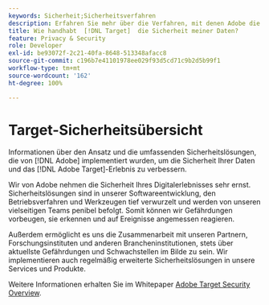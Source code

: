 ```yaml
---
keywords: Sicherheit;Sicherheitsverfahren
description: Erfahren Sie mehr über die Verfahren, mit denen Adobe die Sicherheit Ihrer Daten und von Adobe  [!DNL Target]  erhöht. Laden Sie das Whitepaper zur Sicherheit von Adobe  [!DNL Target]  herunter.
title: Wie handhabt  [!DNL Target]  die Sicherheit meiner Daten?
feature: Privacy & Security
role: Developer
exl-id: be93072f-2c21-40fa-8648-513348afacc8
source-git-commit: c196b7e41101978ee029f93d5cd71c9b2d5b99f1
workflow-type: tm+mt
source-wordcount: '162'
ht-degree: 100%

---
```


# Target-Sicherheitsübersicht

Informationen über den Ansatz und die umfassenden Sicherheitslösungen, die von [!DNL Adobe] implementiert wurden, um die Sicherheit Ihrer Daten und das [!DNL Adobe Target]-Erlebnis zu verbessern.

Wir von Adobe nehmen die Sicherheit Ihres Digitalerlebnisses sehr ernst. Sicherheitslösungen sind in unserer Softwareentwicklung, den Betriebsverfahren und Werkzeugen tief verwurzelt und werden von unseren vielseitigen Teams penibel befolgt. Somit können wir Gefährdungen vorbeugen, sie erkennen und auf Ereignisse angemessen reagieren.

Außerdem ermöglicht es uns die Zusammenarbeit mit unseren Partnern, Forschungsinstituten und anderen Brancheninstitutionen, stets über aktuellste Gefährdungen und Schwachstellen im Bilde zu sein. Wir implementieren auch regelmäßig erweiterte Sicherheitslösungen in unsere Services und Produkte.

Weitere Informationen erhalten Sie im Whitepaper [Adobe Target Security Overview](https://www.adobe.com/content/dam/cc/en/security/pdfs/AdobeTargetSecurityOverview.pdf).
